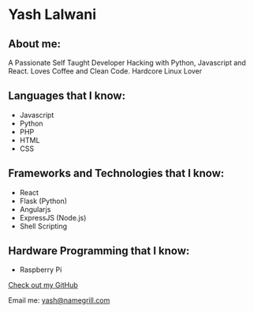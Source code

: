 # Yash Lalwani

## About me:

A Passionate Self Taught Developer Hacking with Python, Javascript and React. Loves Coffee and Clean Code. Hardcore Linux Lover

## Languages that I know:

- Javascript
- Python
- PHP
- HTML
- CSS

## Frameworks and Technologies that I know:

- React
- Flask (Python)
- Angularjs
- ExpressJS (Node.js)
- Shell Scripting

## Hardware Programming that I know:

- Raspberry Pi

[Check out my GitHub](https://github.com/yashlalwani)

Email me: yash@namegrill.com
